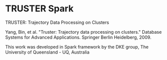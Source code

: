 # TRUSTER Spark
TRUSTER: Trajectory Data Processing on Clusters

Yang, Bin, et al. "Truster: Trajectory data processing on clusters." Database Systems for Advanced Applications. Springer Berlin Heidelberg, 2009.

This work was developed in Spark framework by the DKE group, The University of Queensland - UQ, Australia

